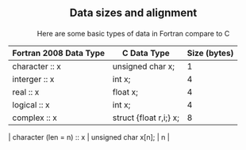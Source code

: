 ## <p align="center"> Data sizes and alignment </p>

<div align="center">
  
Here are some basic types of data in Fortran compare to C
<br/>

| Fortran 2008 Data Type | C Data Type | Size (bytes) |
|-------------------|-------------|------|
| character :: x | unsigned char x; | 1 |
| interger :: x | int x; | 4 |
| real :: x | float  x; | 4 |
| logical :: x | int x; | 4 |
| complex :: x | struct {float r,i;} x; | 8 |

</div>

| character (len = n) :: x | unsigned char x[n]; | n |
